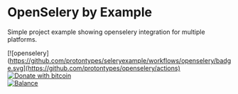 # OpenSelery by Example
Simple project example showing openselery integration for multiple platforms.

[![openselery](https://github.com/protontypes/seleryexample/workflows/openselery/badge.svg](https://github.com/protontypes/openselery/actions)
[![Donate with bitcoin](https://en.cryptobadges.io/badge/small/3PVdiyLPR7MgaeFRJLW9mfuESZS2aAPX9w)](https://en.cryptobadges.io/donate/3PVdiyLPR7MgaeFRJLW9mfuESZS2aAPX9w)           
[![Balance](https://img.balancebadge.io/btc/3PVdiyLPR7MgaeFRJLW9mfuESZS2aAPX9w/usd.svg)](https://img.balancebadge.io/btc/0x187cC0D89078Cd6177a1A8Fe7DE04388ECCc4029/usd.svg)  
